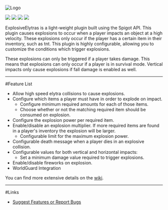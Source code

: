 ![Logo](http://i.imgur.com/PQAl7si.png)

[![](http://ci.aventiumsoftworks.com/jenkins/job/ExplosiveElytras/badge/icon)](http://ci.aventiumsoftworks.com/jenkins/job/ExplosiveElytras/) [![](https://img.shields.io/badge/license-MIT-blue.svg)](https://bitbucket.org/AventiumSoftworks/explosiveelytras/src/393f97e61735ed5fe712a9232de8bd264c1f9e01/src/com/dscalzi/explosiveelytras/resources/License.txt?at=master&fileviewer=file-view-default) ![](https://img.shields.io/badge/Spigot-1.9--1.12-orange.svg) ![](https://img.shields.io/badge/Java-8+-ec2025.svg)

ExplosiveElytras is a light-weight plugin built using the Spigot API. This plugin causes explosions to occur when a player impacts an object at a high velocity. These explosions only occur if the player has a certain item in their inventory, such as tnt. This plugin is highly configurable, allowing you to customize the conditions which trigger explosions.

These explosions can only be triggered if a player takes damage. This means that explosions can only occur if a player is in survival mode. Vertical impacts only cause explosions if fall damage is enabled as well.

---

#Feature List

* Allow high speed elytra collisions to cause explosions.
* Configure which items a player must have in order to explode on impact.
    * Configure minimum required amounts for each of those items.
    * Choose whether or not the matching required item should be consumed on explosion.
* Configure the explosion power per required item.
* Enable/disable an explosion multiplier. If more required items are found in a player's inventory the explosion will be larger.
    * Configurable limit for the maximum explosion power.
* Configurable death message when a player dies in an explosive collision.
* Configurable values for both vertical and horizontal impacts:
    * Set a minimum damage value required to trigger explosions.
* Enable/disable fireworks on explosion.
* WorldGuard Integration

You can find more extensive details on the [wiki](https://bitbucket.org/AventiumSoftworks/explosiveelytras/wiki/).

---

#Links

* [Suggest Features or Report Bugs](https://bitbucket.org/AventiumSoftworks/explosiveelytras/issues)